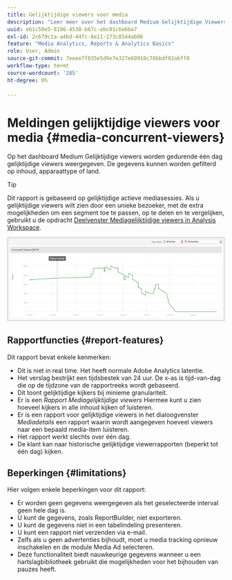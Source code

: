 ```yaml
---
title: Gelijktijdige viewers voor media
description: "Leer meer over het dashboard Medium Gelijktijdige Viewers dat wordt gebruikt om gelijktijdige viewers gedurende één dag weer te geven. De gegevens kunnen door inhoud, apparatentype, of land worden gefiltreerd."
uuid: e61c50e5-8196-4538-b67c-ebc01c6e6ba7
exl-id: 2c679c1a-a4bd-44fc-8e11-173c8544ab06
feature: "Media Analytics, Reports & Analytics Basics"
role: User, Admin
source-git-commit: 7eeee7f035e5d9e7e327e60910c78bbdf02abff8
workflow-type: tm+mt
source-wordcount: '285'
ht-degree: 0%

---
```


# Meldingen gelijktijdige viewers voor media {#media-concurrent-viewers}

Op het dashboard Medium Gelijktijdige viewers worden gedurende één dag gelijktijdige viewers weergegeven. De gegevens kunnen worden gefilterd op inhoud, apparaattype of land.

>[!TIP]
>
> Dit rapport is gebaseerd op gelijktijdige actieve mediasessies.  Als u gelijktijdige viewers wilt zien door een unieke bezoeker, met de extra mogelijkheden om een segment toe te passen, op te delen en te vergelijken, gebruikt u de opdracht [Deelvenster Mediagelijktijdige viewers in Analysis Workspace](https://experienceleague.adobe.com/docs/analytics/analyze/analysis-workspace/panels/media-concurrent-viewers.html).
>

![](assets/video-concurrent-viewers.png)

## Rapportfuncties {#report-features}

Dit rapport bevat enkele kenmerken:

* Dit is niet in real time. Het heeft normale Adobe Analytics latentie.
* Het verslag bestrijkt een tijdsbestek van 24 uur. De x-as is tijd-van-dag die op de tijdzone van de rapportreeks wordt gebaseerd.
* Dit toont gelijktijdige kijkers bij minieme granulariteit.
* Er is een *Rapport Mediagelijktijdige viewers* Hiermee kunt u zien hoeveel kijkers in alle inhoud kijken of luisteren.
* Er is een rapport voor gelijktijdige viewers in het dialoogvenster *Mediadetails* een rapport waarin wordt aangegeven hoeveel viewers naar een bepaald media-item luisteren.
* Het rapport werkt slechts over één dag.
* De klant kan naar historische gelijktijdige viewerrapporten (beperkt tot één dag) kijken.

## Beperkingen {#limitations}

Hier volgen enkele beperkingen voor dit rapport:

* Er worden geen gegevens weergegeven als het geselecteerde interval geen hele dag is.
* U kunt de gegevens, zoals ReportBuilder, niet exporteren.
* U kunt de gegevens niet in een tabelindeling presenteren.
* U kunt een rapport niet verzenden via e-mail.
* Zelfs als u geen advertenties bijhoudt, moet u media tracking opnieuw inschakelen en de module Media Ad selecteren.
* Deze functionaliteit biedt nauwkeurige gegevens wanneer u een hartslagbibliotheek gebruikt die mogelijkheden voor het bijhouden van pauzes heeft.
